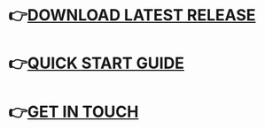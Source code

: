 # 👉[DOWNLOAD LATEST RELEASE](https://github.com/WikiTransformationProject/wikitraccs-releases/releases)
# 👉[QUICK START GUIDE](https://www.wikitransformationproject.com/docs/getting-started)
# 👉[GET IN TOUCH](https://www.wikitransformationproject.com/contact)

